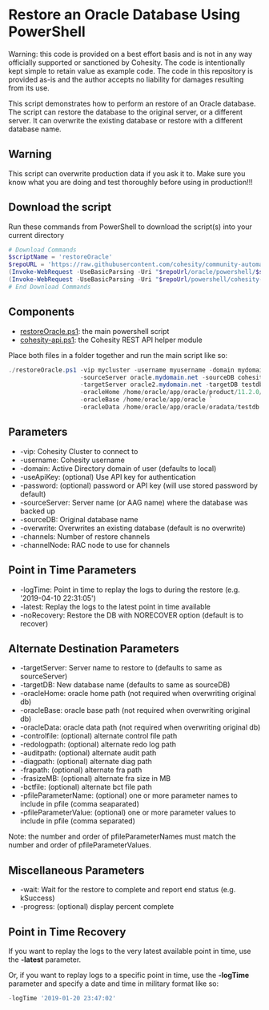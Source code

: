 # Restore an Oracle Database Using PowerShell

Warning: this code is provided on a best effort basis and is not in any way officially supported or sanctioned by Cohesity. The code is intentionally kept simple to retain value as example code. The code in this repository is provided as-is and the author accepts no liability for damages resulting from its use.

This script demonstrates how to perform an restore of an Oracle database. The script can restore the database to the original server, or a different server. It can overwrite the existing database or restore with a different database name.  

## Warning

This script can overwrite production data if you ask it to. Make sure you know what you are doing and test thoroughly before using in production!!!

## Download the script

Run these commands from PowerShell to download the script(s) into your current directory

```powershell
# Download Commands
$scriptName = 'restoreOracle'
$repoURL = 'https://raw.githubusercontent.com/cohesity/community-automation-samples/main'
(Invoke-WebRequest -UseBasicParsing -Uri "$repoUrl/oracle/powershell/$scriptName/$scriptName.ps1").content | Out-File "$scriptName.ps1"; (Get-Content "$scriptName.ps1") | Set-Content "$scriptName.ps1"
(Invoke-WebRequest -UseBasicParsing -Uri "$repoUrl/powershell/cohesity-api/cohesity-api.ps1").content | Out-File cohesity-api.ps1; (Get-Content cohesity-api.ps1) | Set-Content cohesity-api.ps1
# End Download Commands
```

## Components

* [restoreOracle.ps1](https://raw.githubusercontent.com/cohesity/community-automation-samples/main/oracle/powershell/restoreOracle/restoreOracle.ps1): the main powershell script
* [cohesity-api.ps1](https://raw.githubusercontent.com/cohesity/community-automation-samples/main/powershell/cohesity-api/cohesity-api.ps1): the Cohesity REST API helper module

Place both files in a folder together and run the main script like so:

```powershell
./restoreOracle.ps1 -vip mycluster -username myusername -domain mydomain.net `
                    -sourceServer oracle.mydomain.net -sourceDB cohesity `
                    -targetServer oracle2.mydomain.net -targetDB testdb `
                    -oracleHome /home/oracle/app/oracle/product/11.2.0/dbhome_1 `
                    -oracleBase /home/oracle/app/oracle `
                    -oracleData /home/oracle/app/oracle/oradata/testdb

```

## Parameters

* -vip: Cohesity Cluster to connect to
* -username: Cohesity username
* -domain: Active Directory domain of user (defaults to local)
* -useApiKey: (optional) Use API key for authentication
* -password: (optional) password or API key (will use stored password by default)
* -sourceServer: Server name (or AAG name) where the database was backed up
* -sourceDB: Original database name
* -overwrite: Overwrites an existing database (default is no overwrite)
* -channels: Number of restore channels
* -channelNode: RAC node to use for channels

## Point in Time Parameters

* -logTime: Point in time to replay the logs to during the restore (e.g. '2019-04-10 22:31:05')
* -latest: Replay the logs to the latest point in time available
* -noRecovery: Restore the DB with NORECOVER option (default is to recover)

## Alternate Destination Parameters

* -targetServer: Server name to restore to (defaults to same as sourceServer)
* -targetDB: New database name (defaults to same as sourceDB)
* -oracleHome: oracle home path (not required when overwriting original db)
* -oracleBase: oracle base path (not required when overwriting original db)
* -oracleData: oracle data path (not required when overwriting original db)
* -controlfile: (optional) alternate control file path
* -redologpath: (optional) alternate redo log path
* -auditpath: (optional) alternate audit path
* -diagpath: (optional) alternate diag path
* -frapath: (optional) alternate fra path
* -frasizeMB: (optional) alternate fra size in MB
* -bctfile: (optional) alternate bct file path
* -pfileParameterName: (optional) one or more parameter names to include in pfile (comma seaparated)
* -pfileParameterValue: (optional) one or more parameter values to include in pfile (comma separated)

Note: the number and order of pfileParameterNames must match the number and order of pfileParameterValues.

## Miscellaneous Parameters

* -wait: Wait for the restore to complete and report end status (e.g. kSuccess)
* -progress: (optional) display percent complete

## Point in Time Recovery

If you want to replay the logs to the very latest available point in time, use the **-latest** parameter.

Or, if you want to replay logs to a specific point in time, use the **-logTime** parameter and specify a date and time in military format like so:

```powershell
-logTime '2019-01-20 23:47:02'
```
